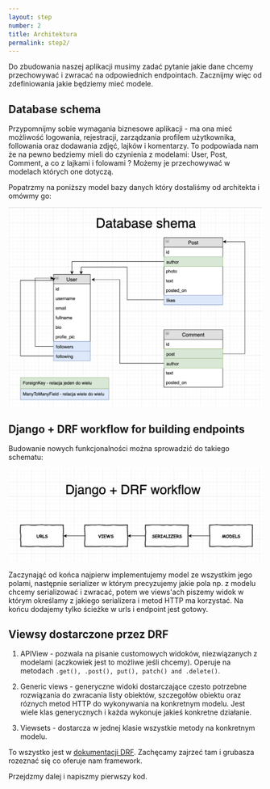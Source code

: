 ```yaml
---
layout: step
number: 2
title: Architektura
permalink: step2/
---
```


Do zbudowania naszej aplikacji musimy zadać pytanie jakie dane chcemy przechowywać i zwracać na odpowiednich endpointach. Zacznijmy więc od zdefiniowania jakie będziemy mieć modele.

## Database schema

Przypomnijmy sobie wymagania biznesowe aplikacji - ma ona mieć możliwość logowania, rejestracji, zarządzania profilem użytkownika, followania oraz dodawania zdjęć, lajków i komentarzy. To podpowiada nam że na pewno bedziemy mieli do czynienia z modelami: User, Post, Comment, a co z lajkami i folowami ? Możemy je przechowywać w modelach których one dotyczą.

Popatrzmy na poniższy model bazy danych który dostaliśmy od architekta i omówmy go:

![database_schema](../assets/step2-database-schema.png)

## Django + DRF workflow for building endpoints

Budowanie nowych funkcjonalności można sprowadzić do takiego schematu:

![database_schema](../assets/step2-drf-workflow.png)

Zaczynająć od końca najpierw implementujemy model ze wszystkim jego polami, następnie serializer w którym precyzujemy jakie pola np. z modelu chcemy serializować i zwracać, potem we views'ach piszemy widok w którym określamy z jakiego serializera i metod HTTP ma korzystać. Na końcu dodajemy tylko ścieżke w urls i endpoint jest gotowy.

## Viewsy dostarczone przez DRF 

1. APIView - pozwala na pisanie customowych widoków, niezwiązanych z modelami (aczkowiek jest to możliwe jeśli chcemy). Operuje na metodach `.get(), .post(), put(), patch() and .delete()`.

2. Generic views - generyczne widoki dostarczające czesto potrzebne rozwiązania do zwracania listy obiektów, szczegołów obiektu oraz róznych metod HTTP do wykonywania na konkretnym modelu. Jest wiele klas generycznych i każda wykonuje jakieś konkretne działanie.

3. Viewsets - dostarcza w jednej klasie wszystkie metody na konkretnym modelu.

To wszystko jest w [dokumentacji DRF](https://www.django-rest-framework.org/). Zachęcamy zajrzeć tam i grubasza rozeznać się co oferuje nam framework. 

Przejdzmy dalej i napiszmy pierwszy kod.